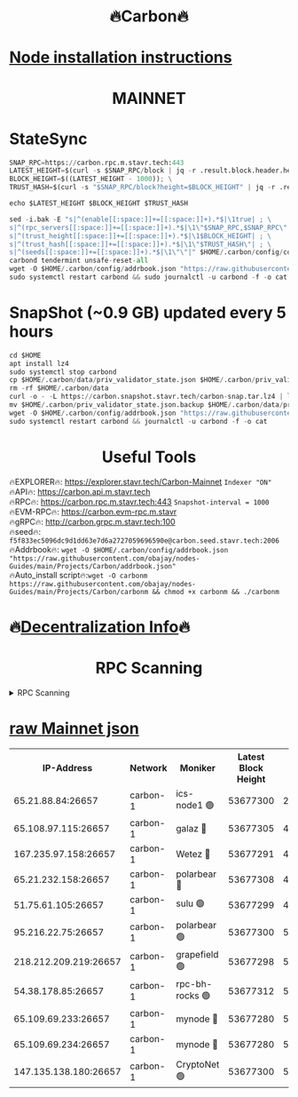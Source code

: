 <h1 align="center"> 🔥Carbon🔥</h1>

[Node installation instructions](https://github.com/obajay/nodes-Guides/tree/main/Projects/Carbon)
=
<h1 align="center"> MAINNET</h1>

# StateSync
```python
SNAP_RPC=https://carbon.rpc.m.stavr.tech:443
LATEST_HEIGHT=$(curl -s $SNAP_RPC/block | jq -r .result.block.header.height); \
BLOCK_HEIGHT=$((LATEST_HEIGHT - 1000)); \
TRUST_HASH=$(curl -s "$SNAP_RPC/block?height=$BLOCK_HEIGHT" | jq -r .result.block_id.hash)

echo $LATEST_HEIGHT $BLOCK_HEIGHT $TRUST_HASH

sed -i.bak -E "s|^(enable[[:space:]]+=[[:space:]]+).*$|\1true| ; \
s|^(rpc_servers[[:space:]]+=[[:space:]]+).*$|\1\"$SNAP_RPC,$SNAP_RPC\"| ; \
s|^(trust_height[[:space:]]+=[[:space:]]+).*$|\1$BLOCK_HEIGHT| ; \
s|^(trust_hash[[:space:]]+=[[:space:]]+).*$|\1\"$TRUST_HASH\"| ; \
s|^(seeds[[:space:]]+=[[:space:]]+).*$|\1\"\"|" $HOME/.carbon/config/config.toml
carbond tendermint unsafe-reset-all
wget -O $HOME/.carbon/config/addrbook.json "https://raw.githubusercontent.com/obajay/nodes-Guides/main/Projects/Carbon/addrbook.json"
sudo systemctl restart carbond && sudo journalctl -u carbond -f -o cat
```
# SnapShot (~0.9 GB) updated every 5 hours
```python
cd $HOME
apt install lz4
sudo systemctl stop carbond
cp $HOME/.carbon/data/priv_validator_state.json $HOME/.carbon/priv_validator_state.json.backup
rm -rf $HOME/.carbon/data
curl -o - -L https://carbon.snapshot.stavr.tech/carbon-snap.tar.lz4 | lz4 -c -d - | tar -x -C $HOME/.carbon --strip-components 2
mv $HOME/.carbon/priv_validator_state.json.backup $HOME/.carbon/data/priv_validator_state.json
wget -O $HOME/.carbon/config/addrbook.json "https://raw.githubusercontent.com/obajay/nodes-Guides/main/Projects/Carbon/addrbook.json"
sudo systemctl restart carbond && journalctl -u carbond -f -o cat
```

 <h1 align="center"> Useful Tools</h1>

🔥EXPLORER🔥:     https://explorer.stavr.tech/Carbon-Mainnet        `Indexer "ON"` \
🔥API🔥:          https://carbon.api.m.stavr.tech \
🔥RPC🔥:          https://carbon.rpc.m.stavr.tech:443              `Snapshot-interval = 1000` \
🔥EVM-RPC🔥:      https://carbon.evm-rpc.m.stavr \
🔥gRPC🔥:         http://carbon.grpc.m.stavr.tech:100 \
🔥seed🔥:      `f5f833ec5096dc9d1dd63e7d6a2727059696590e@carbon.seed.stavr.tech:2006` \
🔥Addrbook🔥:  `wget -O $HOME/.carbon/config/addrbook.json "https://raw.githubusercontent.com/obajay/nodes-Guides/main/Projects/Carbon/addrbook.json"` \
🔥Auto_install script🔥:`wget -O carbonm https://raw.githubusercontent.com/obajay/nodes-Guides/main/Projects/Carbon/carbonm && chmod +x carbonm && ./carbonm`

🔥[Decentralization Info](https://github.com/obajay/StateSync-snapshots/tree/main/Projects/Carbon/Decentralization)🔥
=
<h1 align="center"> RPC Scanning</h1>

<details>
<summary>RPC Scanning</summary>

<h2 align="center"> We scan nodes in real time every 4 hours. And we provide the final result of RPC endpoints.
We cannot influence the operation of these nodes in any way. </h2>


```python
If Voting Power is higher than 0 --> then the Node is a validator of the network and may be subject to attack and be a potential threat to the chain.
```
```python
We marked such validators with a red symbol
```

</details>

[raw Mainnet json](https://rpc-check.carbonm.stavr.tech/carbonm/rpc-carbonm-result.json)
=


<table><tr><th>IP-Address</th><th>Network</th><th>Moniker</th><th>Latest Block Height</th><th>Earliest Block Height</th><th>Catching Up</th><th>Tx Index</th><th>Voting Power</th><th>Scan Time</th></tr><tr><td>65.21.88.84:26657</td><td>carbon-1</td><td>ics-node1 🟢</td><td>53677300</td><td>21164241</td><td>False</td><td>off</td><td>0</td><td>2024-02-14T19:56:45.044703858UTC</td></tr><tr><td>65.108.97.115:26657</td><td>carbon-1</td><td>galaz 🔴</td><td>53677305</td><td>47374001</td><td>False</td><td>on</td><td>11262374711</td><td>2024-02-14T19:56:53.863620289UTC</td></tr><tr><td>167.235.97.158:26657</td><td>carbon-1</td><td>Wetez 🔴</td><td>53677291</td><td>48067570</td><td>False</td><td>on</td><td>1343100451</td><td>2024-02-14T19:56:23.985280029UTC</td></tr><tr><td>65.21.232.158:26657</td><td>carbon-1</td><td>polarbear 🔴</td><td>53677308</td><td>48126001</td><td>False</td><td>on</td><td>10428503091</td><td>2024-02-14T19:57:04.452679025UTC</td></tr><tr><td>51.75.61.105:26657</td><td>carbon-1</td><td>sulu 🟢</td><td>53677299</td><td>48742001</td><td>False</td><td>on</td><td>0</td><td>2024-02-14T19:56:38.187508540UTC</td></tr><tr><td>95.216.22.75:26657</td><td>carbon-1</td><td>polarbear 🟢</td><td>53677300</td><td>52338001</td><td>False</td><td>on</td><td>0</td><td>2024-02-14T19:56:42.668842327UTC</td></tr><tr><td>218.212.209.219:26657</td><td>carbon-1</td><td>grapefield 🟢</td><td>53677298</td><td>52371001</td><td>False</td><td>on</td><td>0</td><td>2024-02-14T19:56:35.780304484UTC</td></tr><tr><td>54.38.178.85:26657</td><td>carbon-1</td><td>rpc-bh-rocks 🟢</td><td>53677312</td><td>53130001</td><td>False</td><td>on</td><td>0</td><td>2024-02-14T19:57:10.888347877UTC</td></tr><tr><td>65.109.69.233:26657</td><td>carbon-1</td><td>mynode 🔴</td><td>53677280</td><td>53160001</td><td>False</td><td>off</td><td>8763537701</td><td>2024-02-14T19:56:05.021009760UTC</td></tr><tr><td>65.109.69.234:26657</td><td>carbon-1</td><td>mynode 🔴</td><td>53677280</td><td>53160001</td><td>False</td><td>off</td><td>12825401311</td><td>2024-02-14T19:56:05.328960879UTC</td></tr><tr><td>147.135.138.180:26657</td><td>carbon-1</td><td>CryptoNet 🟢</td><td>53677300</td><td>53567001</td><td>False</td><td>on</td><td>0</td><td>2024-02-14T19:56:45.345379125UTC</td></tr></table>
